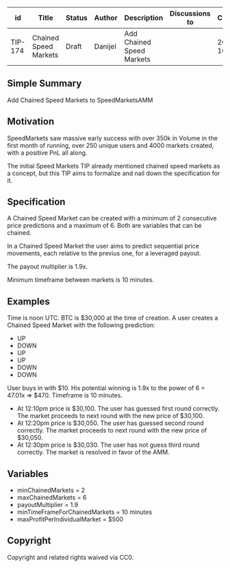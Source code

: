 | id      | Title                 | Status | Author  | Description               | Discussions to | Created    |
| ------- | --------------------- | ------ | ------- | ------------------------- | -------------- | ---------- |
| TIP-174 | Chained Speed Markets | Draft  | Danijel | Add Chained Speed Markets |                | 2023-10-02 |

## Simple Summary

Add Chained Speed Markets to SpeedMarketsAMM

## Motivation

SpeedMarkets saw massive early success with over 350k in Volume in the first month of running, over 250 unique users and 4000 markets created, with a positive PnL all along.

The initial Speed Markets TIP already mentioned chained speed markets as a concept, but this TIP aims to formalize and nail down the specification for it.

## Specification

A Chained Speed Market can be created with a minimum of 2 consecutive price predictions and a maximum of 6. Both are variables that can be chained.

In a Chained Speed Market the user aims to predict sequential price movements, each relative to the previus one, for a leveraged payout.

The payout multiplier is 1.9x.

Minimum timeframe between markets is 10 minutes.

## Examples

Time is noon UTC. BTC is $30,000 at the time of creation. A user creates a Chained Speed Market with the following prediction:

- UP
- DOWN
- UP
- UP
- DOWN
- DOWN

User buys in with $10. His potential winning is 1.9x to the power of 6 = 47.01x => $470. Timeframe is 10 minutes.

- At 12:10pm price is $30,100. The user has guessed first round correctly. The market proceeds to next round with the new price of $30,100.
- At 12:20pm price is $30,050. The user has guessed second round correctly. The market proceeds to next round with the new price of $30,050.
- At 12:30pm price is $30,030. The user has not guess third round correctly. The market is resolved in favor of the AMM.

## Variables

- minChainedMarkets = 2
- maxChainedMarkets = 6
- payoutMultiplier = 1.9
- minTimeFrameForChainedMarkets = 10 minutes
- maxProfitPerIndividualMarket = $500

## Copyright

Copyright and related rights waived via CC0.
